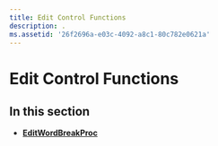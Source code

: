 ```yaml
---
title: Edit Control Functions
description: .
ms.assetid: '26f2696a-e03c-4092-a8c1-80c782e0621a'
---
```


# Edit Control Functions

## In this section

-   [**EditWordBreakProc**](editwordbreakproc.md)

 

 




